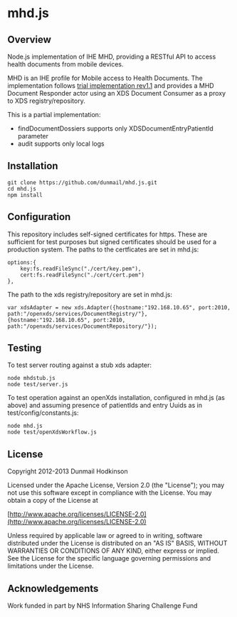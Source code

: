 mhd.js
======

Overview
--------
Node.js implementation of IHE MHD, providing a RESTful API to access health documents from mobile devices. 

MHD is an IHE profile for Mobile access to Health Documents. The implementation follows [trial implementation rev1.1](http://www.ihe.net/Technical_Framework/upload/IHE_ITI_Suppl_MHD.pdf) and provides a MHD Document Responder actor using an XDS Document Consumer as a proxy to XDS registry/repository. 

This is a partial implementation:
- findDocumentDossiers supports only XDSDocumentEntryPatientId parameter
- audit supports only local logs

Installation
------------
    git clone https://github.com/dunmail/mhd.js.git
    cd mhd.js
    npm install

Configuration
-------------
This repository includes self-signed certificates for https. These are sufficient for test purposes but signed
certificates should be used for a production system. The paths to the certficates are set in mhd.js:
    
    options:{
        key:fs.readFileSync("./cert/key.pem"),
        cert:fs.readFileSync("./cert/cert.pem")
    },

The path to the xds registry/repository are set in mhd.js:

    var xdsAdapter = new xds.Adapter({hostname:"192.168.10.65", port:2010, path:"/openxds/services/DocumentRegistry/"},
    {hostname:"192.168.10.65", port:2010, path:"/openxds/services/DocumentRepository/"});

Testing
-------
To test server routing against a stub xds adapter:
    
    node mhdstub.js
    node test/server.js

To test operation against an openXds installation, configured in mhd.js (as above) and assuming presence of patientIds and entry Uuids as in test/config/constants.js:
    
    node mhd.js
    node test/openXdsWorkflow.js

License
-------
Copyright 2012-2013 Dunmail Hodkinson

   Licensed under the Apache License, Version 2.0 (the "License");
   you may not use this software except in compliance with the License.
   You may obtain a copy of the License at

   [http://www.apache.org/licenses/LICENSE-2.0](http://www.apache.org/licenses/LICENSE-2.0)

   Unless required by applicable law or agreed to in writing, software
   distributed under the License is distributed on an "AS IS" BASIS,
   WITHOUT WARRANTIES OR CONDITIONS OF ANY KIND, either express or implied.
   See the License for the specific language governing permissions and
   limitations under the License.
   
Acknowledgements
----------------
Work funded in part by NHS Information Sharing Challenge Fund
